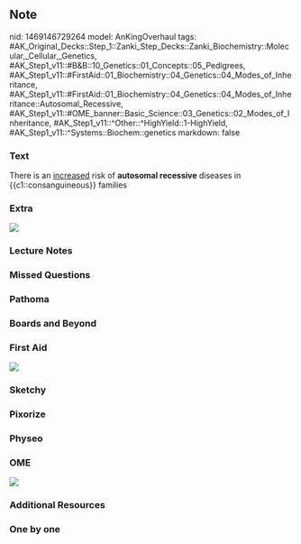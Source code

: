 ## Note
nid: 1469146729264
model: AnKingOverhaul
tags: #AK_Original_Decks::Step_1::Zanki_Step_Decks::Zanki_Biochemistry::Molecular,_Cellular,_Genetics, #AK_Step1_v11::#B&B::10_Genetics::01_Concepts::05_Pedigrees, #AK_Step1_v11::#FirstAid::01_Biochemistry::04_Genetics::04_Modes_of_Inheritance, #AK_Step1_v11::#FirstAid::01_Biochemistry::04_Genetics::04_Modes_of_Inheritance::Autosomal_Recessive, #AK_Step1_v11::#OME_banner::Basic_Science::03_Genetics::02_Modes_of_Inheritance, #AK_Step1_v11::^Other::^HighYield::1-HighYield, #AK_Step1_v11::^Systems::Biochem::genetics
markdown: false

### Text
<div>
  There is an <u>increased</u> risk of <b>autosomal recessive</b>
  diseases in {{c1::consanguineous}} families
</div>

### Extra
<img src="paste-86242943303871.jpg">

### Lecture Notes


### Missed Questions


### Pathoma


### Boards and Beyond


### First Aid
<img src="tmpqNCQGa.png">

### Sketchy


### Pixorize


### Physeo


### OME
<div class="ome-widget">
  <a href=
  "https://onlinemeded.org/spa/genetics/modes-of-inheritance/acquire?ref=anki">
  <img src="_OME_AnkiFlashcards_Lesson_5.png"></a>
</div>

### Additional Resources


### One by one

